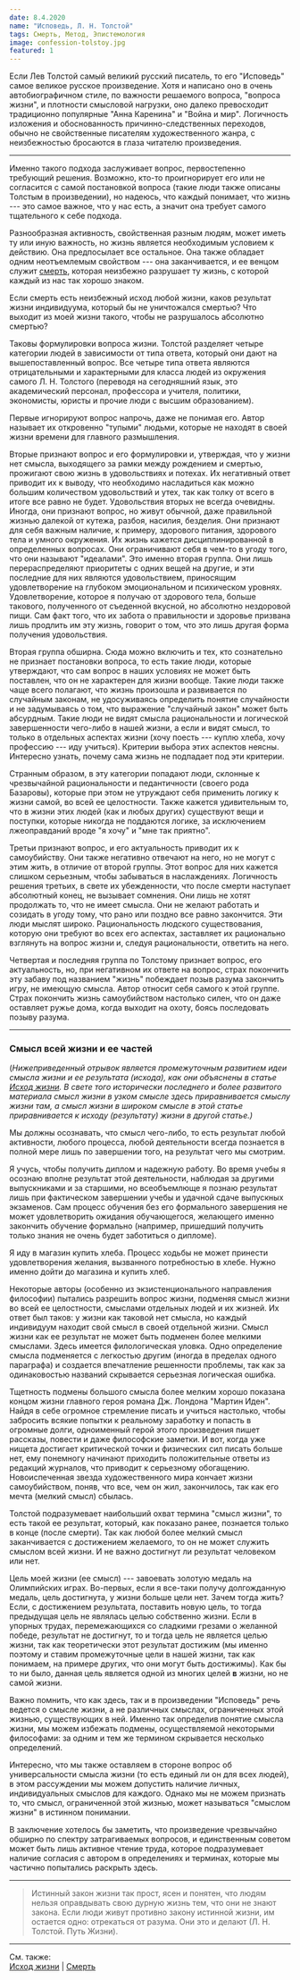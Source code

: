 ```yaml
---
date: 8.4.2020
name: "Исповедь, Л. Н. Толстой"
tags: Смерть, Метод, Эпистемология
image: confession-tolstoy.jpg
featured: 1
---
```



Если Лев Толстой самый великий русский
писатель, то его "Исповедь" самое великое русское произведение. Хотя и
написано оно в очень автобиографичном стиле, по важности решаемого
вопроса, "вопроса жизни", и плотности смысловой нагрузки, оно далеко
превосходит традиционно популярные "Анна Каренина" и "Война и
мир". Логичность изложения и обоснованность причинно-следственных
переходов, обычно не свойственные писателям художественного жанра, с
неизбежностью бросаются в глаза читателю произведения.

---

Именно такого подхода заслуживает вопрос, первостепенно требующий
решения. Возможно, кто-то проигнорирует его или не согласится с самой
постановкой вопроса (такие люди также описаны Толстым в произведении),
но надеюсь, что каждый понимает, что жизнь --- это самое важное, что у
нас есть, а значит она требует самого тщательного к себе подхода.

Разнообразная активность, свойственная разным людям, может иметь ту
или иную важность, но жизнь является необходимым условием к
действию. Она предпосылает все остальное. Она также обладает одним
неотъемлемым свойством --- она заканчивается, и ее венцом служит
[смерть](/ru/essay/death.html), которая неизбежно разрушает ту жизнь,
с которой каждый из нас так хорошо знаком.

Если смерть есть неизбежный исход любой жизни, каков результат жизни
индивидуума, который бы не уничтожался смертью? Что выходит из моей
жизни такого, чтобы не разрушалось абсолютно смертью?

Таковы формулировки вопроса жизни. Толстой разделяет четыре категории
людей в зависимости от типа ответа, который они дают на
вышепоставленный вопрос. Все четыре типа ответа являются
отрицательными и характерными для класса людей из окружения самого
Л. Н. Толстого (переводя на сегодняшний язык, это академический
персонал, профессора и учителя, политики, экономисты, юристы и прочие
люди с высшим образованием).

Первые игнорируют вопрос напрочь, даже не понимая его. Автор называет
их откровенно "тупыми" людьми, которые не находят в своей жизни
времени для главного размышления.

Вторые признают вопрос и его формулировки и, утверждая, что у жизни
нет смысла, выходящего за рамки между рождением и смертью, прожигают
свою жизнь в удовольствиях и потехах. Их негативный ответ приводит их
к выводу, что необходимо насладиться как можно большим количеством
удовольствий и утех, так как толку от всего в итоге все равно не
будет. Удовольствия вторых не всегда очевидны. Иногда, они признают
вопрос, но живут обычной, даже правильной жизнью далекой от кутежа,
разбоя, насилия, безделия. Они признают для себя важным наличие, к
примеру, здорового питания, здорового тела и умного окружения. Их
жизнь кажется дисциплинированной в определенных вопросах. Они
ограничивают себя в чем-то в угоду того, что они называют
"идеалами". Это именно вторая группа. Они лишь перераспределяют
приоритеты с одних вещей на другие, и эти последние для них являются
удовольствием, приносящим удовлетворение на глубоком эмоциональном и
психическом уровнях. Удовлетворение, которое я получаю от здорового
тела, больше такового, полученного от съеденной вкусной, но абсолютно
нездоровой пищи. Сам факт того, что их забота о правильности и
здоровье призвана лишь продлить им эту жизнь, говорит о том, что это
лишь другая форма получения удовольствия.

Вторая группа обширна. Сюда можно включить и тех, кто сознательно не
признает постановки вопроса, то есть такие люди, которые утверждают,
что сам вопрос в наших условиях не может быть поставлен, что он не
характерен для жизни вообще. Такие люди также чаще всего полагают, что
жизнь произошла и развивается по случайным законам, не удосуживаясь
определить понятие случайности и не задумываясь о том, что выражение
"случайный закон" может быть абсурдным. Такие люди не видят смысла
рациональности и логической завершенности чего-либо в нашей жизни, а
если и видят смысл, то только в отдельных аспектах жизни (хочу поесть
--- куплю хлеба, хочу профессию --- иду учиться). Критерии выбора этих
аспектов неясны. Интересно узнать, почему сама жизнь не подпадает под
эти критерии.

Странным образом, в эту категории попадают люди, склонные к
чрезвычайной рациональности и педантичности (своего рода Базаровы),
которые при этом не утруждают себя применить логику к жизни самой, во
всей ее целостности. Также кажется удивительным то, что в жизни этих
людей (как и любых других) существуют вещи и поступки, которые никогда
не поддаются логике, за исключением лжеоправданий вроде "я хочу" и
"мне так приятно".

Третьи признают вопрос, и его актуальность приводит их к
самоубийству. Они также негативно отвечают на него, но не могут с этим
жить, в отличие от второй группы. Этот вопрос для них кажется слишком
серьезным, чтобы забываться в наслаждениях. Логичность решения
третьих, в свете их убежденности, что после смерти наступает
абсолютный конец, не вызывает сомнения. Они лишь не хотят продолжать
то, что не имеет смысла. Они не желают работать и созидать в угоду
тому, что рано или поздно все равно закончится. Эти люди мыслят
широко. Рациональность людского существования, которую они требуют во
всех его аспектах, заставляет их рационально взглянуть на вопрос жизни
и, следуя рациональности, ответить на него.

Четвертая и последняя группа по Толстому признает вопрос, его
актуальность, но, при негативном их ответе на вопрос, страх покончить
эту забаву под названием "жизнь" побеждает позыв разума закончить
игру, не имеющую смысла. Автор относит себя самого к этой
группе. Страх покончить жизнь самоубийством настолько силен, что он
даже оставляет ружье дома, когда выходит на охоту, боясь последовать
позыву разума.

---

### Смысл всей жизни и ее частей
(*Нижеприведенный отрывок является промежуточным развитием идеи смысла
жизни и ее результата (исхода), как они объяснены в статье [Исход
жизни](/ru/essay/end-of-life.html). В свете того исторически
последнего и более развитого материала смысл жизни в узком смысле
здесь приравнивается смыслу жизни там, а смысл жизни в широком смысле
в этой статье приравнивается к исходу (результату) жизни в другой
статье.)*

Мы должны осознавать, что смысл чего-либо, то есть результат любой
активности, любого процесса, любой деятельности всегда познается в
полной мере лишь по завершении того, на результат чего мы смотрим.

Я учусь, чтобы получить диплом и надежную работу. Во время учебы я
осознаю вполне результат этой деятельности, наблюдая за другими
выпускниками и за старшими, но всеобъемлюще я познаю результат лишь
при фактическом завершении учебы и удачной сдаче выпускных
экзаменов. Сам процесс обучения без его формального завершения не
может удовлетворить ожидания обучающегося, желающего именно закончить
обучение формально (например, пришедший получить только знания не
очень будет заботиться о дипломе).

Я иду в магазин купить хлеба. Процесс ходьбы не может принести
удовлетворения желания, вызванного потребностью в хлебе. Нужно именно
дойти до магазина и купить хлеб.

Некоторые авторы (особенно из экзистенционального направления
философии) пытались разрешить вопрос жизни, подменяя смысл жизни во
всей ее целостности, смыслами отдельных людей и их жизней. Их ответ
был таков: у жизни как таковой нет смысла, но каждый индивидуум
находит свой смысл в своей отдельной жизни. Смысл жизни как ее
результат не может быть подменен более мелкими смыслами. Здесь имеется
филологическая уловка. Одно определение смысла подменяется с легкостью
другим (иногда в пределах одного параграфа) и создается впечатление
решенности проблемы, так как за одинаковостью названий скрывается
серьезная логическая ошибка.

Тщетность подмены большого смысла более мелким хорошо показана концом
жизни главного героя романа Дж. Лондона "Мартин Иден". Найдя в себе
огромное стремление писать и учиться настолько, чтобы забросить всякие
попытки к реальному заработку и попасть в огромные долги, одноименный
герой этого произведения пишет рассказы, повести и даже философские
заметки. И вот, когда уже нищета достигает критической точки и
физических сил писать больше нет, ему понемногу начинают приходить
положительные ответы из редакций журналов, что приводит к серьезному
обогащению. Новоиспеченная звезда художественного мира кончает жизни
самоубийством, поняв, что все, чем он жил, закончилось, так как его
мечта (мелкий смысл) сбылась.

Толстой подразумевает наибольший охват термина "смысл жизни", то есть
такой ее результат, который, как показано ранее, познается только в
конце (после смерти). Так как любой более мелкий смысл заканчивается с
достижением желаемого, то он не может служить смыслом всей жизни. И не
важно достигнут ли результат человеком или нет.

Цель моей жизни (ее смысл) --- завоевать золотую медаль на Олимпийских
играх. Во-первых, если я все-таки получу долгожданную медаль, цель
достигнута, у жизни больше цели нет. Зачем тогда жить? Если, с
достижением результата, поставить новую цель, то тогда предыдущая цель
не являлась целью собственно жизни. Если в упорных трудах,
перемежающихся со сладкими грезами о желанной победе, результат не
достигнут, то и тогда цель не является целью жизни, так как
теоретически этот результат достижим (мы именно поэтому и ставим
промежуточные цели в нашей жизни, так как понимаем, на примере других,
что они могут быть достижимы). Как бы то ни было, данная цель является
одной из многих целей **в** жизни, но не самой жизни.

Важно помнить, что как здесь, так и в произведении "Исповедь" речь
ведется о смысле жизни, а не различных смыслах, ограниченных этой
жизнью, существующих в ней. Именно так определив понятие смысла жизни,
мы можем избежать подмены, осуществляемой некоторыми философами: за
одним и тем же термином скрывается несколько определений.

Интересно, что мы также оставляем в стороне вопрос об универсальности
смысла жизни (то есть единый ли он для всех людей), в этом рассуждении
мы можем допустить наличие личных, индивидуальных смыслов для
каждого. Однако мы не можем признать то, что смысл, ограниченной этой
жизнью, может называться "смыслом жизни" в истинном понимании.

В заключение хотелось бы заметить, что произведение чрезвычайно
обширно по спектру затрагиваемых вопросов, и единственным советом
может быть лишь активное чтение труда, которое подразумевает наличие
согласия с автором в определениях и терминах, которые мы частично
попытались раскрыть здесь.

---

> Истинный закон жизни так прост, ясен и понятен, что людям нельзя
> оправдывать свою дурную жизнь тем, что они не знают закона. Если люди
> живут противно закону истинной жизни, им остается одно: отрекаться от
> разума. Они это и делают (Л. Н. Толстой. Путь Жизни).

---

См. также:  
[Исход жизни](/ru/essay/end-of-life.html) | [Смерть](/ru/essay/death.html)
